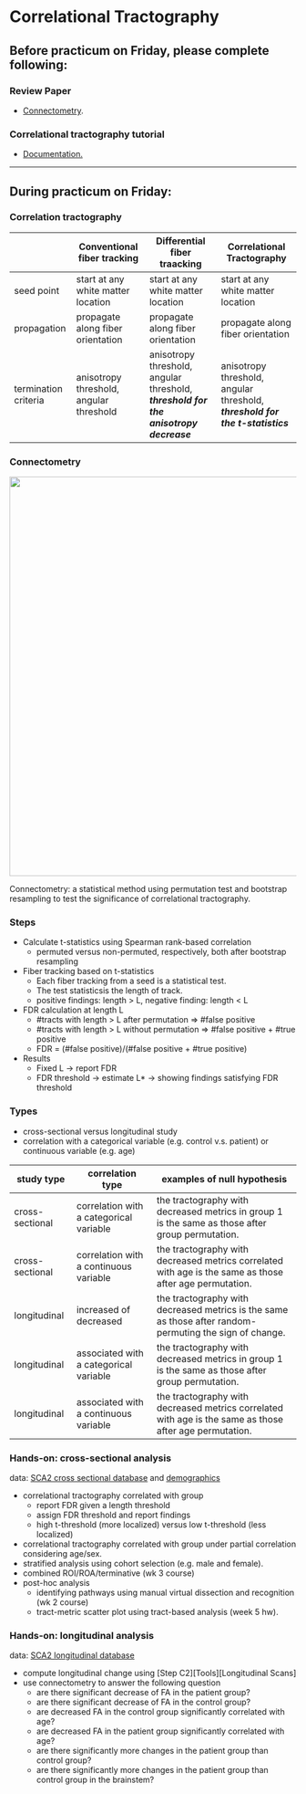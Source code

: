 # Correlational Tractography

## Before practicum on Friday, please complete following:

### Review Paper

- [Connectometry](Materials/paper/connectometry.pdf).

### Correlational tractography tutorial

- [Documentation.](https://dsi-studio.labsolver.org/doc/gui_cx.html)

---

## During practicum on Friday:

### Correlation tractography


|          | Conventional fiber tracking | Differential fiber traacking | Correlational Tractography |
|----------|-----------------------------|------------------------------|----------------------------| 
|seed point| start at any white matter location | start at any white matter location | start at any white matter location |
| propagation | propagate along fiber orientation |  propagate along fiber orientation |  propagate along fiber orientation |
| termination criteria | anisotropy threshold, angular threshold | anisotropy threshold, angular threshold, ***threshold for the anisotropy decrease*** |  anisotropy threshold, angular threshold, ***threshold for the t-statistics*** | 



### Connectometry

<img src="https://user-images.githubusercontent.com/275569/197086945-5eb4bbc9-8a01-4bc6-a59d-84bcbe1f3735.png" width=700>

Connectometry: a statistical method using permutation test and bootstrap resampling to test the significance of correlational tractography.

### Steps
- Calculate t-statistics using Spearman rank-based correlation
  - permuted versus non-permuted, respectively, both after bootstrap resampling
- Fiber tracking based on t-statistics
  - Each fiber tracking from a seed is a statistical test.
  - The test statisticsis the length of track.
  - positive findings: length > L, negative finding: length < L
- FDR calculation at length L
  - #tracts with length > L after permutation   => #false positive
  - #tracts with length > L without permutation => #false positive + #true positive
  - FDR = (#false positive)/(#false positive + #true positive)
- Results
  - Fixed L → report FDR
  - FDR threshold → estimate L* → showing findings satisfying FDR threshold

### Types

- cross-sectional versus longitudinal study
- correlation with a categorical variable (e.g. control v.s. patient) or continuous variable (e.g. age)

| study type | correlation type   | examples of null hypothesis |
|------------|--------------------|-----------------|
| cross-sectional | correlation with a categorical variable | the tractography with decreased metrics in group 1 is the same as those after group permutation. |
| cross-sectional | correlation with a continuous variable | the tractography with decreased metrics correlated with age is the same as those after age permutation. |
| longitudinal | increased of decreased  | the tractography with decreased metrics is the same as those after random-permuting the sign of change. |
| longitudinal | associated with a categorical variable  | the tractography with decreased metrics in group 1 is the same as those after group permutation. |
| longitudinal | associated with a continuous variable  | the tractography with decreased metrics correlated with age is the same as those after age permutation. |

### Hands-on: cross-sectional analysis

data: [SCA2 cross sectional database](https://pitt-my.sharepoint.com/:u:/g/personal/yehfc_pitt_edu/ETlDr7d6pzFDrSMjX_qGZosBw1i8IGT0E7QqPidQDRuihg?e=9JZddF) and [demographics](https://pitt-my.sharepoint.com/:u:/g/personal/yehfc_pitt_edu/ETCY96W54wxMvTGjRh0i2iYB5rcuo38NJd1zK3KbKGOLkw?e=qYt5Xj)

- correlational tractography correlated with group 
  - report FDR given a length threshold
  - assign FDR threshold and report findings
  - high t-threshold (more localized) versus low t-threshold (less localized) 
- correlational tractography correlated with group under partial correlation considering age/sex. 
- stratified analysis using cohort selection (e.g. male and female).
- combined ROI/ROA/terminative (wk 3 course)
- post-hoc analysis
  - identifying pathways using manual virtual dissection and recognition (wk 2 course)
  - tract-metric scatter plot using tract-based analysis (week 5 hw).

### Hands-on: longitudinal analysis

data: [SCA2 longitudinal database](https://pitt-my.sharepoint.com/:u:/g/personal/yehfc_pitt_edu/ET5mwohX9jVPrqsdEkrWOpUBh6cIqElebkLG8wKOTMhyzQ?e=EcoJhf)

- compute longitudinal change using [Step C2][Tools][Longitudinal Scans]
- use connectometry to answer the following question
  - are there significant decrease of FA in the patient group?
  - are there significant decrease of FA in the control group?
  - are decreased FA in the control group significantly correlated with age?
  - are decreased FA in the patient group significantly correlated with age?
  - are there significantly more changes in the patient group than control group?
  - are there significantly more changes in the patient group than control group in the brainstem?



